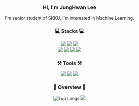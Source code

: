 
<div align='center'>
  
### Hi, I'm JungHwan Lee
I'm senior student of SKKU, I'm interested in Machine Learning.
<br>

### 💻 Stacks 💻
<img src="https://img.shields.io/badge/C-A8B9CC?style=flat&logo=C&logoColor=FFFFFF"/>
<img src="https://img.shields.io/badge/JavaScript-F7DF1E?style=flat&logo=JavaScript&logoColor=000000"/>
<img src="https://img.shields.io/badge/NodeJS-F7DF1E?style=flat&logo=Node.js&logoColor=339933"/>

<br>
<img src="https://img.shields.io/badge/Python-3776AB?style=flat&logo=Python&logoColor=white" />
<img src="https://img.shields.io/badge/PyTorch-EE4C2C?style=flat&logo=PyTorch&logoColor=white" />
<img src="https://img.shields.io/badge/TensorFlow-FF6F00?style=flat&logo=TensorFlow&logoColor=white" />
<img src="https://img.shields.io/badge/NumPy-013243?style=flat&logo=NumPy&logoColor=white" />

### ⚒️ Tools ⚒️

<img src="https://img.shields.io/badge/VisualStudioCode-007ACC?style=flat&logo=Visual Studio Code&logoColor=FFFFFF"/>
<img src="https://img.shields.io/badge/Jupyter-F37626?style=flat&logo=Jupyter&logoColor=white" />
<img src="https://img.shields.io/badge/GitHub-181717?style=flat&logo=GitHub&logoColor=white" />

### 📌 Overview 📌

![Top Langs](https://github-readme-stats.vercel.app/api/top-langs/?username=ljh4770-k&layout=compact&theme=tokyonight)
<img src="https://github-readme-stats.vercel.app/api?username=chaeyh4&show_icons=true">

</div>

